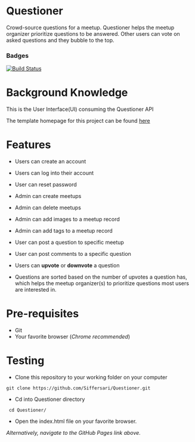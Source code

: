 # Questioner

Crowd-source questions for a meetup. Questioner helps the meetup organizer prioritize
questions to be answered. Other users can vote on asked questions and they bubble to the top.

### Badges
[![Build Status](https://travis-ci.com/Siffersari/Questioner-Ultimate.svg?branch=gh-pages)](https://travis-ci.com/Siffersari/Questioner-Ultimate)



# Background Knowledge
This is the User Interface(UI) consuming the Questioner API

The template homepage for this project can be found [here](https://siffersari.github.io/Questioner-Ultimate/index.html)

# Features
* Users can create an account
* Users can log into their account
* User can reset password
* Admin can create meetups
* Admin can delete meetups
* Admin can add images to a meetup record
* Admin can add tags to a meetup record

* User can post a question to specific meetup
* User can post comments to a specific question
* Users can **upvote** or **downvote** a question
* Questions are sorted based on the number of upvotes a question has, which helps the
meetup organizer(s) to prioritize questions most users are interested in.

# Pre-requisites
* Git
* Your favorite browser (*Chrome recommended*)


# Testing 
* Clone this repository to your working folder on your computer
``` 
git clone https://github.com/Siffersari/Questioner.git
 ```

 * Cd into Questioner directory
 ```
  cd Questioner/
  ```
* Open the index.html file on your favorite browser.

*Alternatively, navigate to the GitHub Pages link above.*